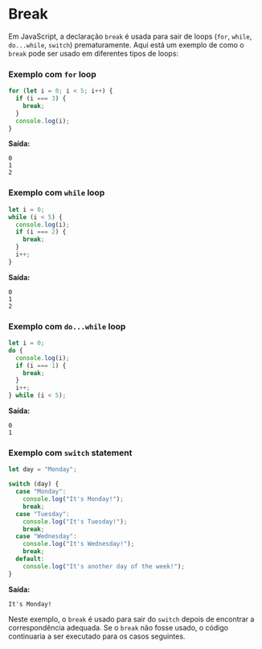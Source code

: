 # Break

Em JavaScript, a declaração `break` é usada para sair de loops (`for`, `while`, `do...while`, `switch`) prematuramente. Aqui está um exemplo de como o `break` pode ser usado em diferentes tipos de loops:

### Exemplo com `for` loop

```javascript
for (let i = 0; i < 5; i++) {
  if (i === 3) {
    break;
  }
  console.log(i);
}
```

**Saída:**
```
0
1
2
```

### Exemplo com `while` loop

```javascript
let i = 0;
while (i < 5) {
  console.log(i);
  if (i === 2) {
    break;
  }
  i++;
}
```

**Saída:**
```
0
1
2
```

### Exemplo com `do...while` loop

```javascript
let i = 0;
do {
  console.log(i);
  if (i === 1) {
    break;
  }
  i++;
} while (i < 5);
```

**Saída:**
```
0
1
```

### Exemplo com `switch` statement

```javascript
let day = "Monday";

switch (day) {
  case "Monday":
    console.log("It's Monday!");
    break;
  case "Tuesday":
    console.log("It's Tuesday!");
    break;
  case "Wednesday":
    console.log("It's Wednesday!");
    break;
  default:
    console.log("It's another day of the week!");
}
```

**Saída:**
```
It's Monday!
```

Neste exemplo, o `break` é usado para sair do `switch` depois de encontrar a correspondência adequada. Se o `break` não fosse usado, o código continuaria a ser executado para os casos seguintes.
